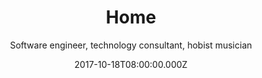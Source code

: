 ---
title: Home
date: 2017-10-18T08:00:00.000Z
meta:
  title: Ante Mihalj senior software enginer - perosonal web
  keywords: senior software developer,senior engineer,.NET development,golang development,Salesforce development,Cloud development
  description: I am a software engineer with 15 years of professional development experience in various technologies 
h1: Ante Mihalj
subtitle: Software engineer, technology consultant, hobist musician
avatar:
  alt: Ante Mihalj
  image_xs: /img/ante-xs.png
  image_m: /img/ante-s.png
  image_l: /img/ante-m.png
  image_xl: /img/ante-l.png

introduction: 
  title: About me
  responsive_image:
    alt: Ante Mihalj
    image_xs: /img/ante-s.png
    image_l: /img/ante-m.png
  content: >-
    Hi, my name is Ante, I am a software engineer with 15 year experience in various technologies. I value hard work, team spirit and search for knowledge. I have made a full circle from "Hello worlds", implementing banking core systems, playing lead dev roles in few startups (both back and front end) to client consultancy and team education. 
  
personal:
  title: Short history
  subtitle: I'll try to keep it short
  content: >-
    I have started with __software development__ during my colledge, working with __Java__ and __.NET__ desktop frameworks. Java was still young, so was C#. Everything was Object Oriented except when I had to work with Javascript. At that time it was really Vanilla. Learning new programming languages and self-improvement were my daily basis.


    After my graduation I headed into banking IT industry, learning enterprise level skills and technologies - IBM, Java enterprise, Websphere etc. Worked mostly with Java, seen transitions from __Java EJB__ 2 to 3. I learned a lot about that world, enterprise software and banking in general. But after few years I just couldn't keep myself out of that dynamic IT world that was outside tall banking walls. Already I have started working on side web projects with some of my colledge buddies, __building websites and integrating CMS__. Working with front-end and design was a counter measure for all that banking strict world and gave me way to express my __design skills__.


    I decided to leave banking world and try out new startup world.I have had few startup projects behind me, worked on them as lead dev or a consultant. Most of them were __Microsoft technology__ based - building APIs on __Microsoft MVC or WebAPI__, using __Microsoft SQLServer__ in the background and building __Single Page App__ in frontend with __jQuery or Angular__. One of them had a real success ,you may see what it is about [Repsly](http://www.repsly.com) or Budgeteer. The other startup  was in satellite industry, I worked on a SPA that is dashboard for ground station control center (Angular, NodeJS, Java)



    Also I spent few years doing __consultancy and development for Salesforce.com__ development based company in UK. Salesforce.com is the __biggest cloud based CRM platform__ and client company delivers packages and products built on that platform. Along with consulting I have worked days and nights with a dev team to delived cloud based e-commerce API system hosted on __Heroku__ that integrates with Salesforce and suports scalability. If you have ever worked with Salesforce, then you know what I am talking about. Salesforce limitations are one hard place between you and that rock that keeps bashing your projects.


    Currently I am working with a partner company [Zeraxo](http://www.zeraxo.com) as a __Principal technical consultant__, leading and educating a team of developers or working as a software architect / consultant on projects. The team provides various development services and you can contact us if you need a __team of highly qualified software engineers__

projects:
  title: Some of projects I have worked on
  list:

  - title: Repsly 
    image:
    description: Repsly is the most advanced field team activation and mobile sales force tool designed for mobile teams in merchandise and similar industries. It enables mobile and coordinating teams work together in real time  ... [more info](http://www.repsly.com)
    technologies: 
    - ASP.NET
    - IIS
    - SQLServer
    - HTML5
    - CSS3
    - jQuery

  - title: Monica control center
    image:
    description: Satellite ground station graphical interface to keep instrument measurement, alarms and commands aligned. It is very satellite industry specific ... [more info](http://www.amphinicy.com/monica/)
    technologies: 
    - NodeJS
    - HTML5
    - CSS3
    - Angular
    - Gulp
    - Grunt

  - title: Basket SaaS
    image:
    description: Basket as a service - scalable cloud system that integrates with Salesforce platform and performs as a bridge between massive web traffic and salesforce limited ordering system... [more info](http://www.cloudsense.com)
    technologies: 
    - Salesforce Dev
    - PostgreSQL
    - MongoDB
    - NodeJS
    - Gulp
    - Grunt
    - HTML5
    - CSS3
    - Angular
    - Heroku
    - Docker

  - title: Budgeteer
    image:
    description: AdWords management tool that helps one keep all marketing campaings and synchronized (google and facebook)
    technologies: 
    - ASP.NET
    - SQLServer
    - HTML5
    - CSS3
    - Gulp
    - Grunt
    - SCSS  

education:

- title: Mathematical highschool in Zagreb (MIOC)
  years: 1995- 1999
  degree: Teenager
  
- title: Faculty of engineering and electronics in Zagreb (FER)
  years: 1999- 2004
  degree: Batchelor of Science

- title: Pure experience
  years: 2004 - now
  degree: Principal consultant

skills:

- title: Server side technologies
  points:
  - __Microsoft__ - Server, ASP.NET, Webforms, MVC, WebApi, ASP.NET Core
  - __Java__ - Java EE, Java Beans, Spring Framework, ...
  - __NodeJS__ - ExpressJS, Restify, AWS SDK, ...
  - __Linux__ - 

- title: Cloud and related technologies
  points:
  - __AWS__ - S3, API Gteway, Serverless lambda, SNS, SQS ...
  - __Heroku__ - deployed several apps (personal and commercial) on that platform
  - __Containers__ - Docker, Dokku
  - __Cloud web services__ - Redis, Memcache, AQMP,...

- title: Front end technologies
  points:
  - __General__ - HTML5, CSS3, SCSS, SASS
  - __Javascript__ - VanillaJS, jQuery, Angular
  - __Tools__ - grunt, gulp, webpack

- title: Databases
  points:
  - __Microsoft__ - SQL server, SQL Express
  - __IBM DB2__
  - __Amazon DynamoDB__
  - __Oracle__ 
  - __open source__ - MySQL, PostgreSQL
  - __MongoDB__

- title: Content managment systems
  points:
  - __Umbraco CMS__ - created a dozen of umbraco backed-up websites
  - __KeystoneJS__

- title: CRM
  points:
  - __Salesforce.com__ - development, integration, testing
  - __ZohoCRM__ - usage

- title: Other
  points:
  - __Design__ - UX, paper prototyping, AB testing
  - __Versioning systems__ - git, mercurial, svn
  - __Hosting__ - Heroku, AWS, Azure, .NET 

hobbies:
  title: My hobbies
  subtitle: Well, I am not a robot, I do other things in life too
  list:
  - title: Music
    content: Playing guitar since I was a kid, both acoustic and electric - rocked socks of my parents and neighbors. Played in a few rock bands, still playing in one ... nothing too serious
    responsive_image:
      alt: Ante mihalj guitarist
      image_xs: /img/guitar-s.jpg
      image_m: /img/guitar-m.jpg
      image_xl: /img/guitar-xl.jpg
  - title: Chillin'
    content: Very rare but precious
    responsive_image:
      alt: me chillin
      image_xs: /img/chill-s.jpg
      image_m: /img/chill-m.jpg
      image_xl: /img/chill-xl.jpg
---